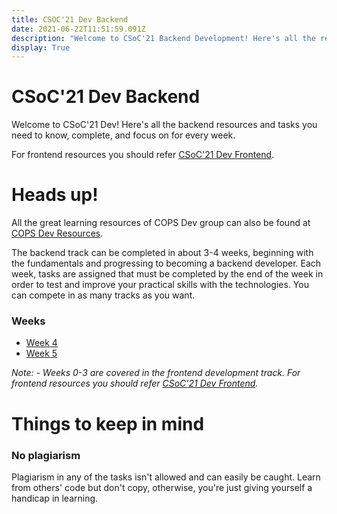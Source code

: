 ```yaml
---
title: CSOC'21 Dev Backend
date: 2021-06-22T11:51:59.091Z
description: "Welcome to CSoC'21 Backend Development! Here's all the resources and tasks you need to know, complete, and focus on for every week."
display: True
---
```


# CSoC'21 Dev Backend

Welcome to CSoC'21 Dev! Here's all the backend resources and tasks you need to know, complete, and focus on for every week.

For frontend resources you should refer [CSoC'21 Dev Frontend](csoc21-frontend).

# Heads up!

All the great learning resources of COPS Dev group can also be found at [COPS Dev Resources](https://copsiitbhu.co.in/resources/dev/).

The backend track can be completed in about 3-4 weeks, beginning with the fundamentals and progressing to becoming a backend developer. Each week, tasks are assigned that must be completed by the end of the week in order to test and improve your practical skills with the technologies. You can compete in as many tracks as you want.

### Weeks

- [Week 4](csoc21-backend-week4)
- [Week 5](csoc21-backend-week5)

_Note: - Weeks 0-3 are covered in the frontend development track. For frontend resources you should refer [CSoC'21 Dev Frontend](csoc21-frontend)._

# Things to keep in mind

### No plagiarism

Plagiarism in any of the tasks isn't allowed and can easily be caught. Learn from others' code but don't copy, otherwise, you're just giving yourself a handicap in learning.
